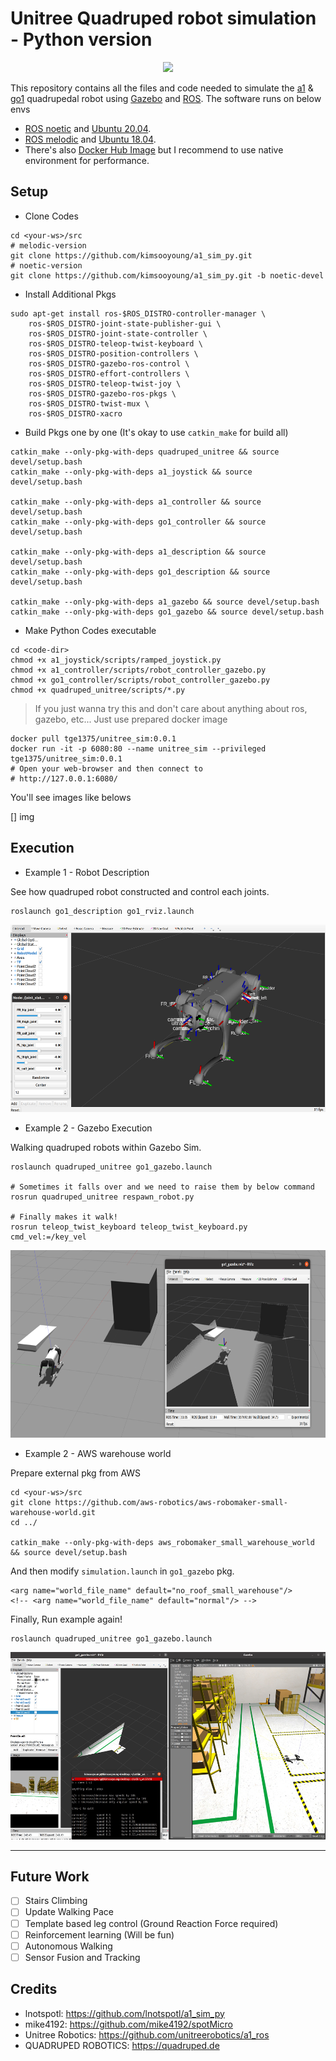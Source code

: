 # Unitree Quadruped robot simulation - Python version

<p align="center">
    <img src="./resources/go1_walk.gif" height="480">
</p>

This repository contains all the files and code needed to simulate the [a1](https://www.unitree.com/products/a1) & [go1](https://www.unitree.com/products/go1) quadrupedal robot using [Gazebo](http://gazebosim.org/) and [ROS](https://www.ros.org/).
The software runs on below envs

* [ROS noetic](http://wiki.ros.org/noetic) and [Ubuntu 20.04](http://www.releases.ubuntu.com/20.04/). 
* [ROS melodic](http://wiki.ros.org/melodic) and [Ubuntu 18.04](http://www.releases.ubuntu.com/18.04/).
* There's also [Docker Hub Image](https://hub.docker.com/repository/docker/tge1375/unitree_sim) but I recommend to use native environment for performance.

## Setup

* Clone Codes

```
cd <your-ws>/src
# melodic-version
git clone https://github.com/kimsooyoung/a1_sim_py.git
# noetic-version
git clone https://github.com/kimsooyoung/a1_sim_py.git -b noetic-devel
```

* Install Additional Pkgs

```
sudo apt-get install ros-$ROS_DISTRO-controller-manager \
	ros-$ROS_DISTRO-joint-state-publisher-gui \
	ros-$ROS_DISTRO-joint-state-controller \
	ros-$ROS_DISTRO-teleop-twist-keyboard \
	ros-$ROS_DISTRO-position-controllers \
	ros-$ROS_DISTRO-gazebo-ros-control \
	ros-$ROS_DISTRO-effort-controllers \
	ros-$ROS_DISTRO-teleop-twist-joy \
	ros-$ROS_DISTRO-gazebo-ros-pkgs \
	ros-$ROS_DISTRO-twist-mux \
	ros-$ROS_DISTRO-xacro
```

* Build Pkgs one by one (It's okay to use `catkin_make` for build all)

```
catkin_make --only-pkg-with-deps quadruped_unitree && source devel/setup.bash
catkin_make --only-pkg-with-deps a1_joystick && source devel/setup.bash

catkin_make --only-pkg-with-deps a1_controller && source devel/setup.bash
catkin_make --only-pkg-with-deps go1_controller && source devel/setup.bash

catkin_make --only-pkg-with-deps a1_description && source devel/setup.bash
catkin_make --only-pkg-with-deps go1_description && source devel/setup.bash

catkin_make --only-pkg-with-deps a1_gazebo && source devel/setup.bash
catkin_make --only-pkg-with-deps go1_gazebo && source devel/setup.bash
```

* Make Python Codes executable

```
cd <code-dir>
chmod +x a1_joystick/scripts/ramped_joystick.py
chmod +x a1_controller/scripts/robot_controller_gazebo.py
chmod +x go1_controller/scripts/robot_controller_gazebo.py
chmod +x quadruped_unitree/scripts/*.py
```

> If you just wanna try this and don't care about anything about ros, gazebo, etc... Just use prepared docker image

```
docker pull tge1375/unitree_sim:0.0.1
docker run -it -p 6080:80 --name unitree_sim --privileged tge1375/unitree_sim:0.0.1
# Open your web-browser and then connect to 
# http://127.0.0.1:6080/ 
```

You'll see images like belows

[] img

## Execution

* Example 1 - Robot Description

See how quadruped robot constructed and control each joints.

```
roslaunch go1_description go1_rviz.launch
```

<p align="center">
    <img src="./resources/go1_desc.png" height="300">
</p>

* Example 2 - Gazebo Execution

Walking quadruped robots within Gazebo Sim.

```
roslaunch quadruped_unitree go1_gazebo.launch

# Sometimes it falls over and we need to raise them by below command
rosrun quadruped_unitree respawn_robot.py

# Finally makes it walk!
rosrun teleop_twist_keyboard teleop_twist_keyboard.py cmd_vel:=/key_vel
```

<p align="center">
    <img src="./resources/go1_pcl.png" height="300">
</p>

* Example 2 - AWS warehouse world 

Prepare external pkg from AWS

```
cd <your-ws>/src
git clone https://github.com/aws-robotics/aws-robomaker-small-warehouse-world.git
cd ../

catkin_make --only-pkg-with-deps aws_robomaker_small_warehouse_world && source devel/setup.bash
```

And then modify `simulation.launch` in `go1_gazebo` pkg.

```
<arg name="world_file_name" default="no_roof_small_warehouse"/>
<!-- <arg name="world_file_name" default="normal"/> -->
```

Finally, Run example again!

```
roslaunch quadruped_unitree go1_gazebo.launch
```

<p align="center">
    <img src="./resources/go1_aws.png" height="300">
</p>

---

## Future Work

- [ ] Stairs Climbing
- [ ] Update Walking Pace
- [ ] Template based leg control (Ground Reaction Force required)
- [ ] Reinforcement learning (Will be fun)
- [ ] Autonomous Walking
- [ ] Sensor Fusion and Tracking

## Credits
 - lnotspotl: https://github.com/lnotspotl/a1_sim_py
 - mike4192: https://github.com/mike4192/spotMicro
 - Unitree Robotics: https://github.com/unitreerobotics/a1_ros
 - QUADRUPED ROBOTICS: https://quadruped.de
